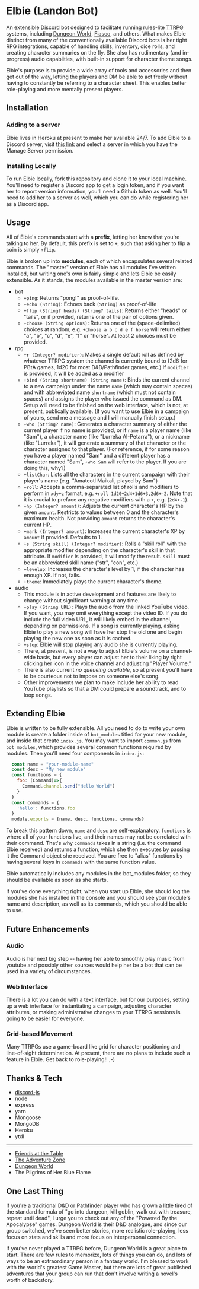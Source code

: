 # Elbie (Landon Bot)

An extensible [Discord](https://discordapp.com/) bot designed to facilitate running rules-lite [TTRPG](https://en.wikipedia.org/wiki/Tabletop_role-playing_game) systems, including [Dungeon World](http://dungeon-world.com/), [Fiasco](http://bullypulpitgames.com/games/fiasco/), and others.
What makes Elbie distinct from many of the conventionally available Discord bots is her tight RPG integrations, capable of handling skills, inventory, dice rolls, and creating character summaries on the fly. She also has rudimentary (and in-progress) audio capabiities, with built-in support for character theme songs. 

Elbie's purpose is to provide a wide array of tools and accessories and then get out of the way, letting the players and DM be able to act freely without having to constantly be referring to a character sheet. This enables better role-playing and more mentally present players.
## Installation
### Adding to a server
Elbie lives in Heroku at present to make her available 24/7. To add Elbie to a Discord server, visit [this link](https://discordapp.com/oauth2/authorize?client_id=255390394219626496&scope=bot&permissions=1) and select a server in which you have the Manage Server permission. 
### Installing Locally
To run Elbie locally, fork this repository and clone it to your local machine. You'll need to register a Discord app to get a login token, and if you want her to report version information, you'll need a Github token as well. You'll need to add her to a server as well, which you can do while registering her as a Discord app.
## Usage
All of Elbie's commands start with a **prefix**, letting her know that you're talking to her. By default, this prefix is set to `+`, such that asking her to flip a coin is simply `+flip`. 

Elbie is broken up into **modules**, each of which encapsulates several related commands. The "master" version of Elbie has all modules I've written installed, but writing one's own is fairly simple and lets Elbie be easily extensible. As it stands, the modules available in the master version are:

* bot
  * `+ping`: Returns "pong!" as proof-of-life.
  * `+echo (String)`: Echoes back `(String)` as proof-of-life
  * `+flip (String? heads) (String? tails)`: Returns either "heads" or "tails", or if provided, returns one of the pair of options given.
  * `+choose (String options)`: Returns one of the (space-delimited) choices at random, e.g. `+choose a b c d e f horse` will return either "a", "b", "c", "d", "e", "f" or "horse". At least 2 choices must be provided.
* rpg
  * `+r (Integer? modifier)`: Makes a single default roll as defined by whatever TTRPG system the channel is currently bound to (2d6 for PBtA games, 1d20 for most D&D/Pathfinder games, etc.) If `modifier` is provided, it will be added as a modifier
  * `+bind (String shortname) (String name)`: Binds the current channel to a new campaign under the name `name` (which may contain spaces) and with abbreviated name `shortname` (which must not contain spaces) and assigns the player who issued the command as DM. Setup will need to be finished on the web interface, which is not, at present, publically available. (If you want to use Elbie in a campaign of yours, send me a message and I will manually finish setup.)
  * `+who (String? name)`: Generates a character summary of either the current player if no name is provided, or if `name` is a player name (like "Sam"), a character name (like "Lurreka Al-Petarra"), or a nickname (like "Lurreka"), it will generate a summary of that character or the character assigned to that player. (For reference, if for some reason you have a player named "Sam" and a different player has a character named "Sam", `+who Sam` will refer to the player. If you are doing this, why?)
  * `+listChar`: Lists all the characters in the current campaign with their player's name (e.g. "Amateotl Maikali, played by Sam")
  * `+roll`: Accepts a comma-separated list of rolls and modifiers to perform in `xdy+z` format, e.g. `+roll 1d20+2d4+1d6+3,2d6+-2`. Note that it is crucial to preface any negative modifiers with a `+`, e.g. (`2d4+-1`).
  * `+hp (Integer? amount)`: Adjusts the current character's HP by the given `amount`. Restricts to values between 0 and the character's maximum health. Not providing `amount` returns the character's current HP.
  * `+mark (Integer? amount)`: Increases the current character's XP by `amount` if provided. Defaults to 1.
  * `+s (String skill) (Integer? modifier)`: Rolls a "skill roll" with the appropriate modifier depending on the character's skill in that attribute. If `modifier` is provided, it will modify the result. `skill` must be an abbreviated skill name ("str", "con", etc.)
  * `+levelup`: Increases the character's level by 1, if the character has enough XP. If not, fails.
  * `+theme`: Immediately plays the current character's theme.
* audio
  * This module is in active development and features are likely to change without significant warning at any time.
  * `+play (String URL)`: Plays the audio from the linked YouTube video. If you want, you may omit everything except the video ID. If you do include the full video URL, it will likely embed in the channel, depending on permissions. If a song is currently playing, asking Elbie to play a new song will have her stop the old one and begin playing the new one as soon as it is cached.
  * `+stop`: Elbie will stop playing any audio she is currently playing.
  * There, at present, is not a way to adjust Elbie's volume on a channel-wide basis, but every player can adjust her to their liking by right clicking her icon in the voice channel and adjusting "Player Volume."
  * There is also current *no queueing available*, so at present you'll have to be courteous not to impose on someone else's song.
  * Other improvements we plan to make include her ability to read YouTube playlists so that a DM could prepare a soundtrack, and to loop songs. 

## Extending Elbie

Elbie is written to be fully extensible. All you need to do to write your own module is create a folder inside of `bot_modules` titled for your new module, and inside that create `index.js`. You may want to import `common.js` from `bot_modules`, which provides several common functions required by modules. Then you'll need four components in `index.js`: 

```javascript
  const name = "your-module-name"
  const desc = "My new module"
  const functions = {
    foo: (Command)=>{
      Command.channel.send("Hello World")
    }
  }
  const commands = {
    'hello': functions.foo
  }
  module.exports = {name, desc, functions, commands}
  ```

To break this pattern down, `name` and `desc` are self-explanatory. `functions` is where all of your functions live, and their names may not be correlated with their command. That's why `commands` takes in a string (i.e. the command Elbie received) and returns a function, which she then executes by passing it the Command object she received. You are free to "alias" functions by having several keys in `commands` with the same function value. 

Elbie automatically includes any modules in the bot_modules folder, so they should be available as soon as she starts.

If you've done everything right, when you start up Elbie, she should log the modules she has installed in the console and you should see your module's name and description, as well as its commands, which you should be able to use.

## Future Enhancements
### Audio
Audio is her next big step -- having her able to smoothly play music from youtube and possibly other sources would help her be a bot that can be used in a variety of circumstances. 
### Web Interface
There is a lot you can do with a text interface, but for our purposes, setting up a web interface for instantiating a campaign, adjusting character attributes, or making administrative changes to your TTRPG sessions is going to be easier for everyone.
### Grid-based Movement
Many TTRPGs use a game-board like grid for character positioning and line-of-sight determination. At present, there are no plans to include such a feature in Elbie. Get back to role-playing!! ;-)

## Thanks & Tech

* [discord-js](https://discord.js.org)
* node
* express
* yarn
* Mongoose
* MongoDB
* Heroku
* ytdl
_____
* [Friends at the Table](http://friendsatthetable.net/)
* [The Adventure Zone](http://www.maximumfun.org/shows/adventure-zone)
* [Dungeon World](http://dungeon-world.com/)
* The Pilgrims of Her Blue Flame

## One Last Thing
If you're a traditional D&D or Pathfinder player who has grown a little tired of the standard formula of "go into dungeon, kill goblin, walk out with treasure, repeat until dead", I urge you to check out any of the "Powered By the Apocalypse" games. Dungeon World is their D&D analogue, and since our group switched, we've seen better stories, more realistic role-playing, less focus on stats and skills and more focus on interpersonal connection. 

If you've never played a TTRPG before, Dungeon World is a great place to start. There are few rules to memorize, lots of things you can do, and lots of ways to be an extraordinary person in a fantasy world. I'm blessed to work with the world's greatest Game Master, but there are lots of great published adventures that your group can run that don't involve writing a novel's worth of backstory.